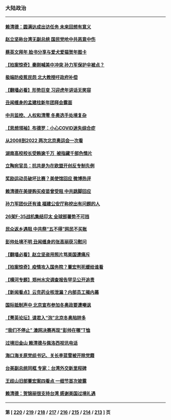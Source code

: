 ### 大陆政治
---
#### [赖清德：圆满达成出访任务 未来回想有意义](../../pages/ncid277/n13544482.md) 
#### [赵立坚称台湾无副总统 国民党呛中共恶意中伤](../../pages/ncid277/n13543803.md) 
#### [蔡英文拜年 脸书分享与爱犬爱猫贺年图卡](../../pages/ncid277/n13544231.md) 
#### [【拍案惊奇】秦刚喊美中冲突 孙力军保护伞被点？](../../pages/ncid277/n13543689.md) 
#### [极端防疫惹民怨 北大教授吁政府补偿](../../pages/ncid277/n13543630.md) 
#### [【翻墙必看】形势巨变 习迎虎年讲话无笑容](../../pages/ncid277/n13543455.md) 
#### [丑闻缠身的孟建柱新年团拜会露面](../../pages/ncid277/n13543465.md) 
#### [中共监控、人权和清零 冬奥选手处境复杂](../../pages/ncid277/n13543329.md) 
#### [【思想领袖】布德罗：小心COVID迷失综合症](../../pages/ncid277/n13513654.md) 
#### [从2008到2022 两次北京奥运会一次看](../../pages/ncid277/n13542971.md) 
#### [湖南高校校长受贿逾千万 被指藏千部色情片](../../pages/ncid277/n13543318.md) 
#### [立陶宛官员：抗共是为在欧盟开创反专制先例](../../pages/ncid277/n13542940.md) 
#### [奖励运动员破坏比赛？美使馆回应 微博热评](../../pages/ncid277/n13541907.md) 
#### [赖清德在美提购买疫苗曾受阻 中共跳脚回应](../../pages/ncid277/n13541783.md) 
#### [孙力军团伙还有谁 福建公安厅称挖出有问题的人](../../pages/ncid277/n13541069.md) 
#### [26架F-35战机集结印太 全球部署势不可挡](../../pages/ncid277/n13532368.md) 
#### [民众返乡遇阻 中共祭“五不得”网民不买账](../../pages/ncid277/n13541063.md) 
#### [彭帅处境不明 丑闻缠身的张高丽获习慰问](../../pages/ncid277/n13540725.md) 
#### [【翻墙必看】赵立坚盗用照片骂美国遭痛斥](../../pages/ncid277/n13540620.md) 
#### [【拍案惊奇】疫情攻入国务院？董宏判死缓给谁看](../../pages/ncid277/n13539237.md) 
#### [【横河专题】郑州水灾调查报告罕见公开追责](../../pages/ncid277/n13540516.md) 
#### [【新闻看点】云克药业核泄漏？内部员工揭内幕](../../pages/ncid277/n13540508.md) 
#### [国际抵制声中 北京宣布参加冬奥政要遭嘲讽](../../pages/ncid277/n13538771.md) 
#### [【菁英论坛】请君入“泡”北京冬奥陷阱多](../../pages/ncid277/n13540496.md) 
#### [“我们不停止” 澳网决赛再现“彭帅在哪”T恤](../../pages/ncid277/n13540091.md) 
#### [过境旧金山 赖清德与佩洛西视讯电话](../../pages/ncid277/n13540101.md) 
#### [海口海关原党组书记、关长李蓝雪被开除党籍](../../pages/ncid277/n13539739.md) 
#### [台美副总统同框 专家：台湾外交新里程碑](../../pages/ncid277/n13539021.md) 
#### [王歧山旧部董宏案四看点 一细节首次披露](../../pages/ncid277/n13539381.md) 
#### [赖清德：贺锦丽很支持台湾 感谢美国过境礼遇](../../pages/ncid277/n13538833.md) 

---
#### 第 [ [220](./220.md) / [219](./219.md) / [218](./218.md) / [217](./217.md) / [216](./216.md) / [215](./215.md) / [214](./214.md) / [213](./213.md) ] 页
